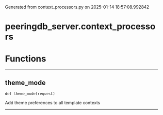 Generated from context_processors.py on 2025-01-14 18:57:08.992842

# peeringdb_server.context_processors

# Functions
---

## theme_mode
`def theme_mode(request)`

Add theme preferences to all template contexts

---
